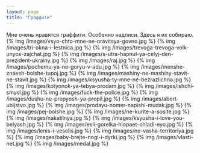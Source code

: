 ```yaml
---
layout: page
title: "Граффити"
---
```

Мне очень нравятся граффити. Особенно надписи. Здесь я их собираю.
{% img /images/vsyo-chto-mne-ne-nravitsya-govno.jpg %}
{% img /images/tri-okna-i-lestnica.jpg %}
{% img /images/trevoga-trevoga-volk-unyos-zajchat.jpg %}
{% img /images/s-utra-hapnul-ya-celyj-den-prezident-ukrainy.jpg %}
{% img /images/raj.jpg %}
{% img /images/pochemu-ya-ne-goryu-v-adu.jpg %}
{% img /images/menshe-znaesh-bolshe-tupoj.jpg %}
{% img /images/mashiny-ne-mashiny-stavit-ne-stavit.jpg %}
{% img /images/ksyusha-ty-mne-ne-bezrazlichna.jpg %}
{% img /images/kotyonok-ya-tebya-prodam.jpg %}
{% img /images/ishchi-smysl.jpg %}
{% img /images/fuck-the-police.jpg %}
{% img /images/dushu-ne-propyosh-ya-propil.jpg %}
{% img /images/abort-ubijstvo.jpg %}
{% img /images/prodayu-nomer-napishi-mudak.jpg %}
{% img /images/pej-bolshe.jpg %}
{% img /images/ne-kurite-a-sosite.jpg %}
{% img /images/nakatilnya.jpg %}
{% img /images/ksyusha-i-love-you-belyash.jpg %}
{% img /images/esli-gorelka-hlopaet-ohladi-eyo.jpg %}
{% img /images/lenis-i-veselis.jpg %}
{% img /images/ne-vasha-territoriya.jpg %}
{% img /images/baby-brejte-nogi-i-dyrki.jpg %}
{% img /images/vlasti-net.jpg %}
{% img /images/medal.jpg %}